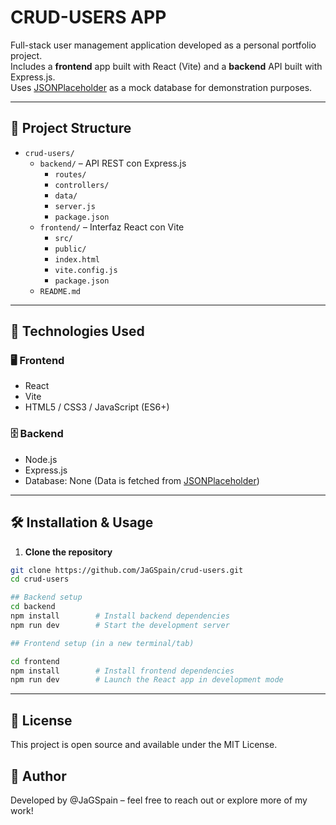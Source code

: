 # CRUD-USERS APP

Full-stack user management application developed as a personal portfolio project.  
Includes a **frontend** app built with React (Vite) and a **backend** API built with Express.js.  
Uses [JSONPlaceholder](https://jsonplaceholder.typicode.com/) as a mock database for demonstration purposes.

---

## 📁 Project Structure
- `crud-users/`
  - `backend/` – API REST con Express.js
    - `routes/`
    - `controllers/`
    - `data/`
    - `server.js`
    - `package.json`
  - `frontend/` – Interfaz React con Vite
    - `src/`
    - `public/`
    - `index.html`
    - `vite.config.js`
    - `package.json`
  - `README.md`
 

---

## 🚀 Technologies Used

### 🖥️ Frontend
- React
- Vite
- HTML5 / CSS3 / JavaScript (ES6+)

### 🗄️ Backend
- Node.js
- Express.js
- Database: None (Data is fetched from [JSONPlaceholder](https://jsonplaceholder.typicode.com/))

---

## 🛠️ Installation & Usage

1. **Clone the repository**

```bash
git clone https://github.com/JaGSpain/crud-users.git
cd crud-users

## Backend setup
cd backend
npm install        # Install backend dependencies
npm run dev        # Start the development server

## Frontend setup (in a new terminal/tab)

cd frontend
npm install        # Install frontend dependencies
npm run dev        # Launch the React app in development mode
```
---

## 📄 License
This project is open source and available under the MIT License.

## 👤 Author
Developed by @JaGSpain – feel free to reach out or explore more of my work!
